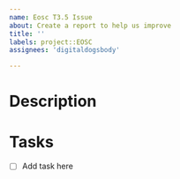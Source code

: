 ```yaml
---
name: Eosc T3.5 Issue
about: Create a report to help us improve
title: ''
labels: project::EOSC
assignees: 'digitaldogsbody'

---
```



# Description


# Tasks
- [ ] Add task here
